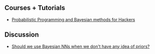 ## Courses + Tutorials
- [Probabilistic Programming and Bayesian methods for Hackers](https://github.com/CamDavidsonPilon/Probabilistic-Programming-and-Bayesian-Methods-for-Hackers)

## Discussion
- [Should we use Bayesian NNs when we don't have any idea of priors?](https://twitter.com/carlesgelada/status/1208618401729568768)

